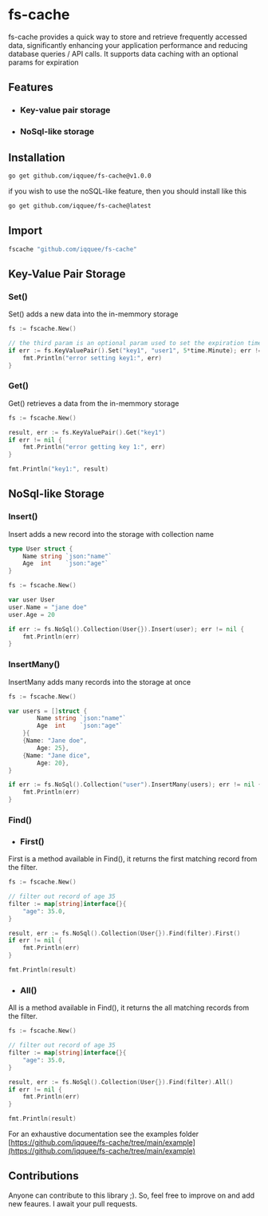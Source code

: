 # fs-cache
fs-cache provides a quick way to store and retrieve frequently accessed data, significantly enhancing your application performance and reducing database queries / API calls. It supports data caching with an optional params for expiration

## Features
- ### Key-value pair storage
- ### NoSql-like storage

## Installation
```sh
go get github.com/iqquee/fs-cache@v1.0.0 
```
if you wish to use the noSQL-like feature, then you should install like this
```sh
go get github.com/iqquee/fs-cache@latest
```

## Import
```sh
fscache "github.com/iqquee/fs-cache"
```

## Key-Value Pair Storage

### Set()
Set() adds a new data into the in-memmory storage
```go
fs := fscache.New()

// the third param is an optional param used to set the expiration time of the set data
if err := fs.KeyValuePair().Set("key1", "user1", 5*time.Minute); err != nil {
	fmt.Println("error setting key1:", err)
}
```

### Get()
Get() retrieves a data from the in-memmory storage
```go
fs := fscache.New()

result, err := fs.KeyValuePair().Get("key1")
if err != nil {
	fmt.Println("error getting key 1:", err)
}

fmt.Println("key1:", result)
```

## NoSql-like Storage

### Insert()
Insert adds a new record into the storage with collection name
```go
type User struct {
	Name string `json:"name"`
	Age  int    `json:"age"`
}
```
```go
fs := fscache.New()

var user User
user.Name = "jane doe" 
user.Age = 20

if err := fs.NoSql().Collection(User{}).Insert(user); err != nil {
	fmt.Println(err)
}
```
### InsertMany()
InsertMany adds many records into the storage at once
```go
fs := fscache.New()

var users = []struct {
		Name string `json:"name"`
		Age  int    `json:"age"`
	}{
	{Name: "Jane doe",
		Age: 25},
	{Name: "Jane dice",
		Age: 20},
}

if err := fs.NoSql().Collection("user").InsertMany(users); err != nil {
	fmt.Println(err)
}
```

### Find()
- ### First()
First is a method available in Find(), it returns the first matching record from the filter.
```go
fs := fscache.New()

// filter out record of age 35
filter := map[string]interface{}{
	"age": 35.0,
}

result, err := fs.NoSql().Collection(User{}).Find(filter).First()
if err != nil {
	fmt.Println(err)
}

fmt.Println(result)
```

- ### All()
All is a method available in Find(), it returns the all matching records from the filter.
```go
fs := fscache.New()

// filter out record of age 35
filter := map[string]interface{}{
	"age": 35.0,
}

result, err := fs.NoSql().Collection(User{}).Find(filter).All()
if err != nil {
	fmt.Println(err)
}

fmt.Println(result)
```

For an exhaustive documentation see the examples folder [https://github.com/iqquee/fs-cache/tree/main/example](https://github.com/iqquee/fs-cache/tree/main/example)

## Contributions
Anyone can contribute to this library ;). So, feel free to improve on and add new feaures. I await your pull requests.